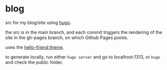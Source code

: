 # blog

src for my blog/site using [hugo](https://gohugo.io).

the src is in the main branch, and each commit triggers the rendering of the site in the gh-pages branch, on which Github Pages points.

uses the [hello-friend theme](https://github.com/panr/hugo-theme-hello-friend). 

to generate locally, run either `hugo server` and go to localhost:1313, or `hugo` and check the public folder.

